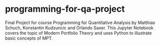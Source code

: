 # programming-for-qa-project
Final Project for course Programming for Quantitative Analysis by Matthias Schuch, Konstantin Kudzuncic and Orlando Saxer.
This Jupyter Notebook covers the topic of Modern Portfolio Theory and uses Python to illustrate basic concepts of MPT.

